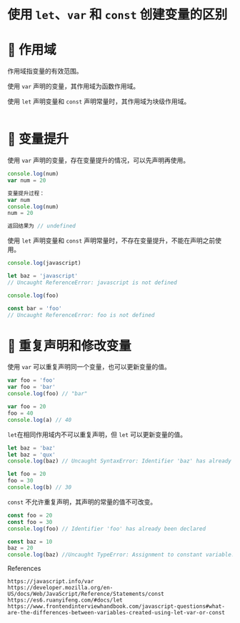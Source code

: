 # 使用 `let`、`var` 和 `const` 创建变量的区别

# 📌 作用域

作用域指变量的有效范围。

使用 `var` 声明的变量，其作用域为函数作用域。

使用 `let` 声明变量和 `const` 声明常量时，其作用域为块级作用域。

```javascript

```

# 📌 变量提升

使用 `var` 声明的变量，存在变量提升的情况，可以先声明再使用。

```javascript
console.log(num)
var num = 20

变量提升过程：
var num
console.log(num)
num = 20

返回结果为 // undefined
```

使用 `let` 声明变量和 `const` 声明常量时，不存在变量提升，不能在声明之前使用。

```javascript
console.log(javascript)

let baz = 'javascript'
// Uncaught ReferenceError: javascript is not defined

console.log(foo)

const bar = 'foo'
// Uncaught ReferenceError: foo is not defined
```

# 📌 重复声明和修改变量

使用 `var` 可以重复声明同一个变量，也可以更新变量的值。

```javascript
var foo = 'foo'
var foo = 'bar'
console.log(foo) // "bar"

var foo = 20
foo = 40
console.log(a) // 40
```

`let`在相同作用域内不可以重复声明，但 `let` 可以更新变量的值。

```javascript
let baz = 'baz'
let baz = 'qux'
console.log(baz) // Uncaught SyntaxError: Identifier 'baz' has already been declared

let foo = 20
foo = 30
console.log(b) // 30
```

`const` 不允许重复声明，其声明的常量的值不可改变。

```javascript
const foo = 20
const foo = 30
console.log(foo) // Identifier 'foo' has already been declared

const baz = 10
baz = 20
console.log(baz) //Uncaught TypeError: Assignment to constant variable.
```

References

```text
https://javascript.info/var
https://developer.mozilla.org/en-US/docs/Web/JavaScript/Reference/Statements/const
https://es6.ruanyifeng.com/#docs/let
https://www.frontendinterviewhandbook.com/javascript-questions#what-are-the-differences-between-variables-created-using-let-var-or-const
```

